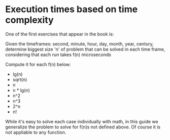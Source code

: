 # Execution times based on time complexity

One of the first exercises that appear in the book is:

Given the timeframes: second, minute, hour, day, month, year, century, determine biggest size 'n' of problem that can be solved in each time frame, considering that each run takes f(n) microseconds

Compute it for each f(n) below: 
- lg(n)
- sqrt(n)
- n
- n * lg(n)
- n^2
- n^3
- 2^n
- n!

While it's easy to solve each case individually with math, in this guide we generalize the problem to solve for
f(n)s not defined above. Of course it is not appliable to any function.

